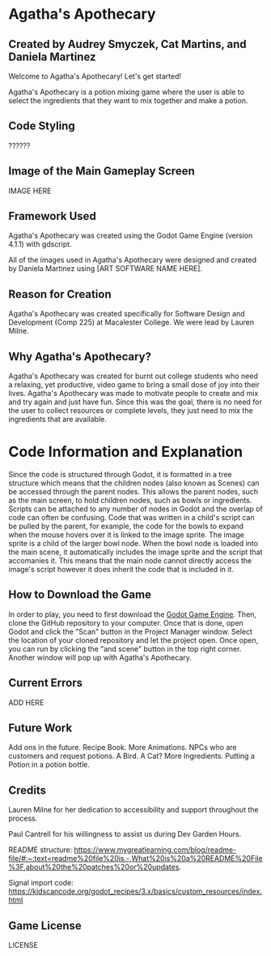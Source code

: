 # Agatha's Apothecary

## Created by Audrey Smyczek, Cat Martins, and Daniela Martinez

Welcome to Agatha's Apothecary! Let's get started!

Agatha's Apothecary is a potion mixing game where the user is able to select the ingredients that they want to mix together and make a potion.

## Code Styling
??????

## Image of the Main Gameplay Screen
IMAGE HERE

## Framework Used
Agatha's Apothecary was created using the Godot Game Engine (version 4.1.1) with gdscript.

All of the images used in Agatha's Apothecary were designed and created by Daniela Martinez using [ART SOFTWARE NAME HERE].

## Reason for Creation
Agatha's Apothecary was created specifically for Software Design and Development (Comp 225) at Macalester College. We were lead by Lauren Milne.

## Why Agatha's Apothecary?
Agatha's Apothecary was created for burnt out college students who need a relaxing, yet productive, video game to bring a small dose of joy into their lives. Agatha's Apothecary was made to motivate people to create and mix and try again and just have fun. Since this was the goal, there is no need for the user to collect resources or complete levels, they just need to mix the ingredients that are available.

# Code Information and Explanation
Since the code is structured through Godot, it is formatted in a tree structure which means that the children nodes (also known as Scenes) can be accessed through the parent nodes. This allows the parent nodes, such as the main screen, to hold children nodes, such as bowls or ingredients. Scripts can be attached to any number of nodes in Godot and the overlap of code can often be confusing. Code that was written in a child's script can be pulled by the parent, for example, the code for the bowls to expand when the mouse hovers over it is linked to the image sprite. The image sprite is a child of the larger bowl node. When the bowl node is loaded into the main scene, it automatically includes the image sprite and the script that accomanies it. This means that the main node cannot directly access the image's script however it does inherit the code that is included in it. 

## How to Download the Game
In order to play, you need to first download the [Godot Game Engine](https://godotengine.org/). Then, clone the GitHub repository to your computer. Once that is done, open Godot and click the "Scan" button in the Project Manager window. Select the location of your cloned repository and let the project open. Once open, you can run by clicking the "and scene" button in the top right corner. Another window will pop up with Agatha's Apothecary. 

## Current Errors
ADD HERE

## Future Work
Add ons in the future. Recipe Book. More Animations. NPCs who are customers and request potions. A Bird. A Cat? More Ingredients. Putting a Potion in a potion bottle.

## Credits
Lauren Milne for her dedication to accessibility and support throughout the process.

Paul Cantrell for his willingness to assist us during Dev Garden Hours.

README structure: https://www.mygreatlearning.com/blog/readme-file/#:~:text=readme%20file%20is.-,What%20is%20a%20README%20File%3F,about%20the%20patches%20or%20updates.

Signal import code: https://kidscancode.org/godot_recipes/3.x/basics/custom_resources/index.html

## Game License
LICENSE

